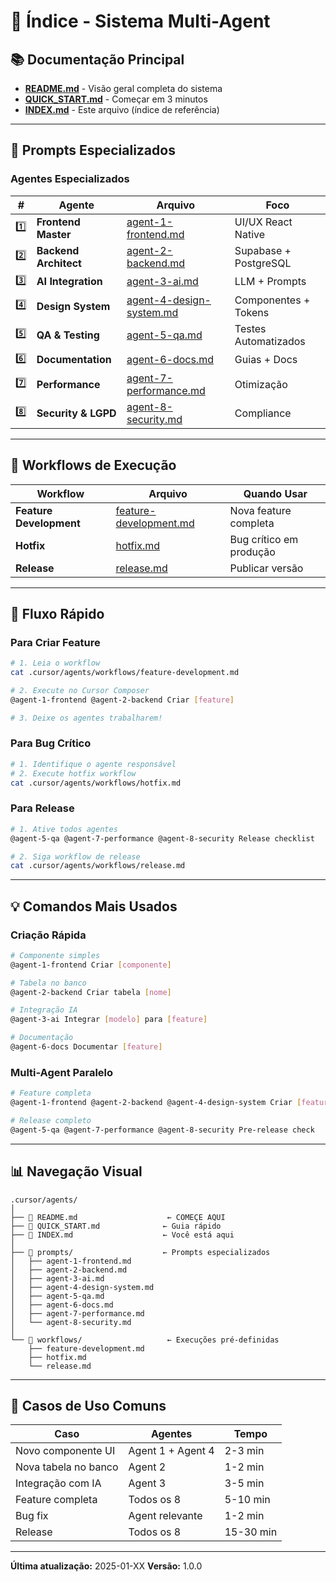 # 📑 Índice - Sistema Multi-Agent

## 📚 Documentação Principal

- **[README.md](./README.md)** - Visão geral completa do sistema
- **[QUICK_START.md](./QUICK_START.md)** - Começar em 3 minutos
- **[INDEX.md](./INDEX.md)** - Este arquivo (índice de referência)

---

## 🤖 Prompts Especializados

### Agentes Especializados

| # | Agente | Arquivo | Foco |
|---|--------|---------|------|
| 1️⃣ | **Frontend Master** | [agent-1-frontend.md](./prompts/agent-1-frontend.md) | UI/UX React Native |
| 2️⃣ | **Backend Architect** | [agent-2-backend.md](./prompts/agent-2-backend.md) | Supabase + PostgreSQL |
| 3️⃣ | **AI Integration** | [agent-3-ai.md](./prompts/agent-3-ai.md) | LLM + Prompts |
| 4️⃣ | **Design System** | [agent-4-design-system.md](./prompts/agent-4-design-system.md) | Componentes + Tokens |
| 5️⃣ | **QA & Testing** | [agent-5-qa.md](./prompts/agent-5-qa.md) | Testes Automatizados |
| 6️⃣ | **Documentation** | [agent-6-docs.md](./prompts/agent-6-docs.md) | Guias + Docs |
| 7️⃣ | **Performance** | [agent-7-performance.md](./prompts/agent-7-performance.md) | Otimização |
| 8️⃣ | **Security & LGPD** | [agent-8-security.md](./prompts/agent-8-security.md) | Compliance |

---

## 🔄 Workflows de Execução

| Workflow | Arquivo | Quando Usar |
|----------|---------|-------------|
| **Feature Development** | [feature-development.md](./workflows/feature-development.md) | Nova feature completa |
| **Hotfix** | [hotfix.md](./workflows/hotfix.md) | Bug crítico em produção |
| **Release** | [release.md](./workflows/release.md) | Publicar versão |

---

## 🚀 Fluxo Rápido

### Para Criar Feature
```bash
# 1. Leia o workflow
cat .cursor/agents/workflows/feature-development.md

# 2. Execute no Cursor Composer
@agent-1-frontend @agent-2-backend Criar [feature]

# 3. Deixe os agentes trabalharem!
```

### Para Bug Crítico
```bash
# 1. Identifique o agente responsável
# 2. Execute hotfix workflow
cat .cursor/agents/workflows/hotfix.md
```

### Para Release
```bash
# 1. Ative todos agentes
@agent-5-qa @agent-7-performance @agent-8-security Release checklist

# 2. Siga workflow de release
cat .cursor/agents/workflows/release.md
```

---

## 💡 Comandos Mais Usados

### Criação Rápida
```bash
# Componente simples
@agent-1-frontend Criar [componente]

# Tabela no banco
@agent-2-backend Criar tabela [nome]

# Integração IA
@agent-3-ai Integrar [modelo] para [feature]

# Documentação
@agent-6-docs Documentar [feature]
```

### Multi-Agent Paralelo
```bash
# Feature completa
@agent-1-frontend @agent-2-backend @agent-4-design-system Criar [feature]

# Release completo
@agent-5-qa @agent-7-performance @agent-8-security Pre-release check
```

---

## 📊 Navegação Visual

```
.cursor/agents/
│
├── 📄 README.md                    ← COMEÇE AQUI
├── 🚀 QUICK_START.md              ← Guia rápido
├── 📑 INDEX.md                    ← Você está aqui
│
├── 🤖 prompts/                    ← Prompts especializados
│   ├── agent-1-frontend.md
│   ├── agent-2-backend.md
│   ├── agent-3-ai.md
│   ├── agent-4-design-system.md
│   ├── agent-5-qa.md
│   ├── agent-6-docs.md
│   ├── agent-7-performance.md
│   └── agent-8-security.md
│
└── 🔄 workflows/                   ← Execuções pré-definidas
    ├── feature-development.md
    ├── hotfix.md
    └── release.md
```

---

## 🎯 Casos de Uso Comuns

| Caso | Agentes | Tempo |
|------|---------|-------|
| Novo componente UI | Agent 1 + Agent 4 | 2-3 min |
| Nova tabela no banco | Agent 2 | 1-2 min |
| Integração com IA | Agent 3 | 3-5 min |
| Feature completa | Todos os 8 | 5-10 min |
| Bug fix | Agent relevante | 1-2 min |
| Release | Todos os 8 | 15-30 min |

---

**Última atualização:** 2025-01-XX
**Versão:** 1.0.0
